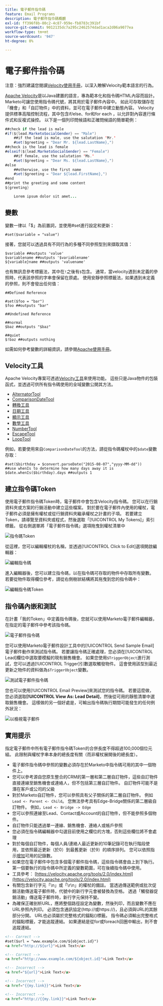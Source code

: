 ```yaml
---
title: 電子郵件指令碼
feature: Email Programs
description: 電子郵件指令碼概觀
exl-id: ff396f8b-80c2-4c87-959e-fb8783c391bf
source-git-commit: 9012135dc7a295c2462574dad1aca2d06a9077ea
workflow-type: tm+mt
source-wordcount: '947'
ht-degree: 0%

---
```


# 電子郵件指令碼

注意：強烈建議您閱讀[Velocity使用手冊](https://velocity.apache.org/engine/devel/user-guide.html)，以深入瞭解Velocity範本語言的行為。

[Apache Velocity](https://velocity.apache.org/)是以Java建置的語言，專為範本化和指令碼HTML內容而設計。 Marketo可讓您使用指令碼代號，將其用於電子郵件內容中。 如此可存取儲存在「機會」和「自訂物件」中的資料，並可在電子郵件中建立動態內容。 Velocity提供標準高階控制流程，其中包含if/else、for和for each ，以允許對內容進行條件式和反複式操控。 以下是一個列印問候語和正確問候語的簡單範例：

```java
##check if the lead is male
#if(${lead.MarketoSocialGender} == "Male")
    ##if the lead is male, use the salutation 'Mr.'
    #set($greeting = "Dear Mr. ${lead.LastName},")
##check is the lead is female
#elseif(${lead.MarketoSocialGender} == "Female")
    ##if female, use the salutation 'Ms.'
    #set($greeting = "Dear Ms. ${lead.LastName},")
#else
    ##otherwise, use the first name
    #set($greeting = "Dear ${lead.FirstName},")
#end
##print the greeting and some content
${greeting}

    Lorem ipsum dolor sit amet...
```

## 變數

變數一律以「$」為前置詞，並使用#set進行設定和更新：

```
#set($variable = "value")
```

接著，您就可以透過具有不同行為的多種不同參照型別來擷取其值：

```
$variable ##outputs 'value'
$variablename ##outputs '$variablename'
${variable}name ##outputs 'valuename'
```

也有無訊息參考標籤法，其中在`!`之後有`$`包含。 通常，當velocity遇到未定義的參照時，代表該參照的字串會保留在原處。 使用安靜參照標籤法，如果遇到未定義的參照，則不會發出任何值：

```
##Defined Reference

#set($foo = "bar")
$foo ##outputs "bar"

##Undefined Reference

##normal
$baz ##outputs "$baz"

##quiet
$!baz ##outputs nothing
```

如需如何參考變數的詳細資訊，請參閱[Apache使用手冊](https://velocity.apache.org/engine/devel/user-guide.html#formal-reference-notation)。

## Velocity工具

Apache Velocity專案可透過[Velocity工具](https://velocity.apache.org/tools/devel/apidocs/overview-summary.html)來使用功能。 這些只是Java物件的包裝函式，並透過可供所有指令碼使用的全域變數公開其方法。

- [AlternatorTool](https://velocity.apache.org/tools/devel/apidocs/org/apache/velocity/tools/generic/AlternatorTool.html)
- [ComparisonDateTool](https://velocity.apache.org/tools/devel/apidocs/org/apache/velocity/tools/generic/ComparisonDateTool.html)
- [轉換工具](https://velocity.apache.org/tools/devel/apidocs/org/apache/velocity/tools/generic/ConversionTool.html)
- [日期工具](https://velocity.apache.org/tools/devel/apidocs/org/apache/velocity/tools/generic/DateTool.html)
- [顯示工具](https://velocity.apache.org/tools/devel/apidocs/org/apache/velocity/tools/generic/DisplayTool.html)
- [數學工具](https://velocity.apache.org/tools/devel/apidocs/org/apache/velocity/tools/generic/MathTool.html)
- [NumberTool](https://velocity.apache.org/tools/devel/apidocs/org/apache/velocity/tools/generic/NumberTool.html)
- [EscapeTool](https://velocity.apache.org/tools/devel/apidocs/org/apache/velocity/tools/generic/EscapeTool.html)
- [LoopTool](https://velocity.apache.org/tools/devel/apidocs/org/apache/velocity/tools/generic/LoopTool.html)

例如，若要使用來自`ComparisonDateTool`的方法，請從指令碼權杖中的`$date`變數存取：

```
#set($birthday = $convert.parseDate("2015-08-07","yyyy-MM-dd"))
##use whenIs to determine how many days away it is
$date.whenIs($birthday).days ##outputs 1
```

## 建立指令碼Token

使用電子郵件指令碼Token時，電子郵件中會包含Velocity指令碼。 您可以在行銷資料夾或方案的行銷活動中建立這些檔案。 對於要在電子郵件內使用的權杖，電子郵件必須是擁有權杖或從行銷資料夾繼承權杖之計畫的子項。 若要建立Token，請導覽至資料夾或程式，然後選取「[!UICONTROL My Tokens]」索引標籤。 從右側選單將「電子郵件指令碼」選項拖曳到權杖清單中

![指令碼Token](assets/script-token.png)

從這裡，您可以編輯權杖的名稱，並透過[!UICONTROL Click to Edit]選項開啟編輯器：

![編輯指令碼](assets/script-edit.png)

進入編輯器後，您可以建立指令碼，以在指令碼可存取的物件中存取所有變數。 若要從物件取得欄位參考，請從右側樹狀結構將其拖曳到您的指令碼中：

![編輯指令碼Token](assets/edit-script-token.png)

## 指令碼內嵌和測試

在計畫「我的Token」中定義指令碼後，您就可以使用Marketo電子郵件編輯器，在指定的電子郵件中參考該指令碼。

![電子郵件指令碼](assets/email-script-marketo-email.png)

您可以使用Marketo電子郵件設計工具中的[!UICONTROL Send Sample Email]電子郵件動作來測試指令碼。 若要讓指令碼正確處理，您必須在[!UICONTROL Lead]欄位中選取要模擬的現有銷售機會。 如果您使用`$TriggerObject`進行測試，您可以透過[!UICONTROL Trigger]引數選取觸發物件。 這會使用該型別最近更新之物件的資料做為`$TriggerObject`變數。

![測試電子郵件指令碼](assets/velocity-test.png)

您也可以使用[!UICONTROL Email Preview]來測試您的指令碼。 若要這麼做，您必須選取&#x200B;**[!UICONTROL View As: Lead Detail]**，然後從可用的靜態清單中選取銷售機會。 這樣做的另一個好處是，可輸出指令碼執行期間可能發生的任何例外狀況：

![以](assets/view-as.png)檢視電子郵件

## 實用提示

指定電子郵件中所有電子郵件指令碼Token的合併長度不得超過100,000個位元組。 此限制與權杖字串本身的總長度有關（而非權杖展開後的總長度）。

- 電子郵件指令碼中參照的變數必須存在於Marketo中指令碼可用的其中一個物件上。
- 您可以參考源自您原生整合的CRM的第一層和第二層自訂物件，這些自訂物件直接連線至銷售機會或連絡人，但不包括第三層自訂物件。 自訂物件可能不是潛在客戶或公司的父級
- 對於Marketo自訂物件，您可以參照具有父子關係的第二層自訂物件。 例如`Lead <- Parent <- Child`。 您無法參考具有Edge-Bridge關係的第二層級自訂物件。 例如，`Lead <- Bridge -> Edge`
- 您可以參照連線至Lead、Contact或Account的自訂物件，但不能參照多個物件。
- 自訂物件只能透過單一連線、銷售機會、連絡人或帳戶參照
- 您必須在指令碼編輯器中勾選目前使用之欄位的方塊，否則這些欄位將不會處理
- 對於每個自訂物件，每個人員/連絡人最近更新的10筆記錄可在執行階段使用，並依照最近更新（於0）到最舊更新（於9）的順序排列。 您可以依照指示[增加](https://experienceleague.adobe.com/en/docs/marketo/using/product-docs/administration/email-setup/change-custom-object-retrieval-limits-in-velocity-scripting)可用的記錄數。
- 如果您在電子郵件中包含多個電子郵件指令碼，這些指令碼會由上到下執行。 第一個要執行的指令碼中所定義的變數範圍，可在後續指令碼中使用。
- 工具參考： [https://velocity.apache.org/tools/2.0/index.html](https://velocity.apache.org/tools/2.0/index.html)
- 有關包含新行字元「\\n」或「\\r\\n」的權杖的備註。 當透過傳送範例或批次促銷活動傳送電子郵件時，代號中的新行字元會被替換為空格。 透過「觸發器促銷活動」傳送電子郵件時，新行字元保持不變。
- 為確保正確剖析URL，應將整個路徑設定為變數，然後列印，而且變數不應在URL參照內列印。 必須包含通訊協定(http://或https://)，且必須與URL的其餘部分分開。 URL也必須屬於完整格式的錨點(<a>)標籤。 指令碼必須輸出完整格式的錨點標籤，才能追蹤連結。 如果連結是從for或foreach回圈中輸出，則不會追蹤連結。

```html
<!-- Correct -->
#set($url = "www.example.com/${object.id}")
<a href="http://${url}">Link Text</a>

<!-- Correct -->
<a href="http://www.example.com/${object.id}">Link Text</a>

<!-- Incorrect -->
<a href="${url}">Link Text</a>

<!-- Incorrect -->
<a href="{{my.link}}">Link Text</a>

<!-- Incorrect -->
<a href="http://{{my.link}}">Link Text</a>
```

